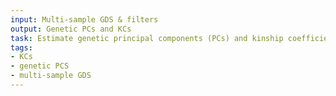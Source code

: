 ```yaml
---
input: Multi-sample GDS & filters
output: Genetic PCs and KCs
task: Estimate genetic principal components (PCs) and kinship coefficients (KCs)
tags:
- KCs
- genetic PCS
- multi-sample GDS
---
```


